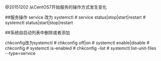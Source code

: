 @20151202
从CentOS7开始服务的操作方式发生变化

##服务操作
service 改为 systemctl
    # service <servcie> status|stop|start|restart
    # systemctl status|start|stop|restart <service>

##系统自启动列表中删除或者添加

chkconfig改为systemctl
    # chkconfig <service> off|on
    # systemctl enable|disable <service>
    # chkconfig <service>
    # systemctl is-enabled <service>
    # chkconfig -list
    # systemctl list-unit-files --type=service


